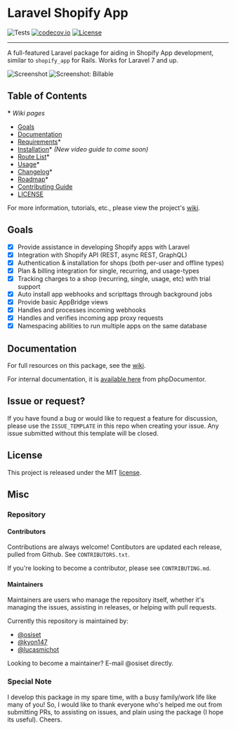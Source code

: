 # Laravel Shopify App

![Tests](https://github.com/osiset/laravel-shopify/workflows/Package%20Test/badge.svg?branch=master)
[![codecov.io](https://img.shields.io/codecov/c/github/osiset/laravel-shopify.svg?style=flat-square)](https://codecov.io/github/osiset/laravel-shopify?branch=master)
[![License](https://poser.pugx.org/osiset/laravel-shopify/license)](https://packagist.org/packages/osiset/laravel-shopify)

----

A full-featured Laravel package for aiding in Shopify App development, similar to `shopify_app` for Rails. Works for Laravel 7 and up.

![Screenshot](https://github.com/osiset/laravel-shopify/raw/master/screenshot.png)
![Screenshot: Billable](https://github.com/osiset/laravel-shopify/raw/master/screenshot-billable.png)

## Table of Contents

__*__ *Wiki pages*

- [Goals](#goals)
- [Documentation](#documentation)
- [Requirements](https://github.com/osiset/laravel-shopify/wiki/Requirements)*
- [Installation](https://github.com/osiset/laravel-shopify/wiki/Installation)*  *(New video guide to come soon)*
- [Route List](https://github.com/osiset/laravel-shopify/wiki/Route-List)*
- [Usage](https://github.com/osiset/laravel-shopify/wiki/Usage)*
- [Changelog](https://github.com/osiset/laravel-shopify/wiki/Changelog)*
- [Roadmap](https://github.com/osiset/laravel-shopify/wiki/Roadmap)*
- [Contributing Guide](https://github.com/osiset/laravel-shopify/blob/master/CONTRIBUTING.md)
- [LICENSE](#license)

For more information, tutorials, etc., please view the project's [wiki](https://github.com/osiset/laravel-shopify/wiki).

## Goals

- [x] Provide assistance in developing Shopify apps with Laravel
- [x] Integration with Shopify API (REST, async REST, GraphQL)
- [x] Authentication & installation for shops (both per-user and offline types)
- [x] Plan & billing integration for single, recurring, and usage-types
- [x] Tracking charges to a shop (recurring, single, usage, etc) with trial support
- [x] Auto install app webhooks and scripttags through background jobs
- [x] Provide basic AppBridge views
- [x] Handles and processes incoming webhooks
- [x] Handles and verifies incoming app proxy requests
- [x] Namespacing abilities to run multiple apps on the same database

## Documentation

For full resources on this package, see the [wiki](https://github.com/osiset/laravel-shopify/wiki).

For internal documentation, it is [available here](https://osiset.com/laravel-shopify/) from phpDocumentor.

## Issue or request?

If you have found a bug or would like to request a feature for discussion, please use the `ISSUE_TEMPLATE` in this repo when creating your issue. Any issue submitted without this template will be closed.

## License

This project is released under the MIT [license](https://github.com/osiset/laravel-shopify/blob/master/LICENSE).

## Misc

### Repository

#### Contributors

Contributions are always welcome! Contibutors are updated each release, pulled from Github. See `CONTRIBUTORS.txt`.

If you're looking to become a contributor, please see `CONTRIBUTING.md`.

#### Maintainers

Maintainers are users who manage the repository itself, whether it's managing the issues, assisting in releases, or helping with pull requests.

Currently this repository is maintained by:

- [@osiset](https://github.com/osiset)
- [@kyon147](https://github.com/kyon147)
- [@lucasmichot](https://github.com/lucasmichot)

Looking to become a maintainer? E-mail @osiset directly.

### Special Note

I develop this package in my spare time, with a busy family/work life like many of you! So, I would like to thank everyone who's helped me out from submitting PRs, to assisting on issues, and plain using the package (I hope its useful). Cheers.
